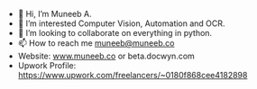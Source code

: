 - 👋 Hi, I’m Muneeb A.
- 👀 I’m interested Computer Vision, Automation and OCR.
- 💞️ I’m looking to collaborate on everything in python.
- 📫 How to reach me muneeb@muneeb.co
- Website: www.muneeb.co or beta.docwyn.com 
- Upwork Profile: https://www.upwork.com/freelancers/~0180f868cee4182898

<!---
OttomanZ/OttomanZ is a ✨ special ✨ repository because its `README.md` (this file) appears on your GitHub profile.
You can click the Preview link to take a look at your changes.
--->
